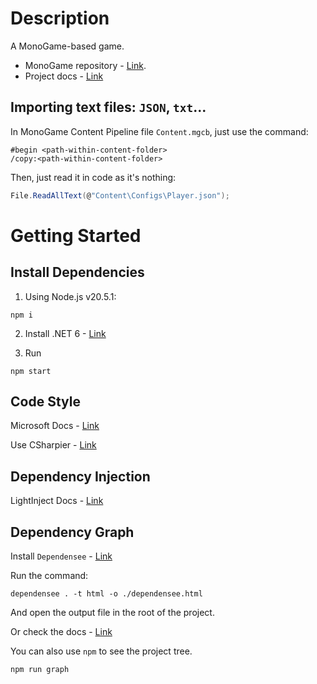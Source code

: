 ﻿# Description

A MonoGame-based game.

- MonoGame repository - [Link](https://github.com/MonoGame/MonoGame).
- Project docs - [Link](https://monogame.youtrack.cloud/articles/MG)

## Importing text files: `JSON`, `txt`...

In MonoGame Content Pipeline file `Content.mgcb`, just use the command:
```
#begin <path-within-content-folder>
/copy:<path-within-content-folder>
```

Then, just read it in code as it's nothing:
```csharp
File.ReadAllText(@"Content\Configs\Player.json");
```

# Getting Started

## Install Dependencies

1. Using Node.js v20.5.1:

```shell
npm i
```

2. Install .NET 6 - [Link](https://dotnet.microsoft.com/en-us/download/dotnet/6.0)

3. Run

```shell
npm start
```

## Code Style

Microsoft Docs - [Link](https://learn.microsoft.com/en-us/dotnet/fundamentals/code-analysis/code-style-rule-options)

Use CSharpier - [Link](https://csharpier.com/docs/Editors)


## Dependency Injection

LightInject Docs - [Link](https://github.com/seesharper/LightInject)

## Dependency Graph

Install `Dependensee` - [Link]()

Run the command:

```shell
dependensee . -t html -o ./dependensee.html
```
And open the output file in the root of the project.

Or check the docs - [Link](https://github.com/madushans/DependenSee)

[//]: # (TODO: Use make later)

You can also use `npm` to see the project tree.

```shell
npm run graph
```